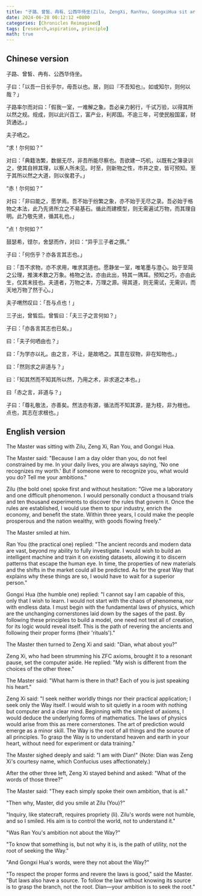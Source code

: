 ```yaml
---
title: "子路、曾皙、冉有、公西华侍坐(Zilu, ZengXi, RanYou, GongxiHua sit around)"
date: 2024-06-28 00:12:12 +0800
categories: [Chronicles Reimagined]
tags: [research,aspiration, principle]
math: true
---
```


## Chinese version

子路、曾皙、冉有、公西华侍坐。

子曰：「以吾一日长乎尔，毋吾以也。居，则曰『不吾知也』。如或知尔，则何以哉？」

子路率尔而对曰：「假我一室，一难解之象。吾必亲力躬行，千试万验，以得其所以然之规。规成，则以此兴百工，富产业，利邦国。不逾三年，可使民殷国富，财货通达。」

夫子哂之。

“求！尔何如？”

对曰：「典籍浩繁，数据无尽，非吾所能尽察也。吾欲建一巧机，以既有之簿录训之，使其自辨其理，以察人所未见。时至，则新物之性，市井之变，皆可预知。至于其所以然之大道，则以俟君子。」

“赤！尔何如？”

对曰：「非曰能之，愿学焉。吾不始于纷繁之象，亦不始于无尽之录。吾必始于格物之本法，此乃先贤所立之不易基石。循此而建模型，则无需遍试万物，而其理自明。此乃敬先贤，循其礼也。」

“点！尔何如？”

鼓瑟希，铿尔，舍瑟而作，对曰：“异乎三子者之撰。”

子曰：「何伤乎？亦各言其志也。」

曰：「吾不求物，亦不求用，唯求其道也。愿静坐一室，唯笔墨与澄心。始于至简之公理，推演术数之万象。格物之法，亦由此出，特其一隅耳。预知之巧，亦由此生，仅其末技也。夫道者，万物之本，万理之源。得其道，则无需试，无需训，而天地万物了然于心。」

夫子喟然叹曰：「吾与点也！」

三子出，曾皙后。曾皙曰：「夫三子之言何如？」

子曰：「亦各言其志也已矣。」

曰：「夫子何哂由也？」

曰：「为学亦以礼。由之言，不让，是故哂之。其意在驭物，非在知物也。」

曰：「然则求之非道与？」

曰：「知其然而不知其所以然，乃用之术，非求道之本也。」

曰「赤之言，非道与？」

子曰：「尊礼敬法，亦善矣。然法亦有源，循法而不知其源，是为枝，非为根也。点也，其志在求根也。」

## English version

The Master was sitting with Zilu, Zeng Xi, Ran You, and Gongxi Hua.

The Master said: "Because I am a day older than you, do not feel constrained by me. In your daily lives, you are always saying, 'No one recognizes my worth.' But if someone were to recognize you, what would you do? Tell me your ambitions."

Zilu (the bold one) spoke first and without hesitation: "Give me a laboratory and one difficult phenomenon. I would personally conduct a thousand trials and ten thousand experiments to discover the rules that govern it. Once the rules are established, I would use them to spur industry, enrich the economy, and benefit the state. Within three years, I could make the people prosperous and the nation wealthy, with goods flowing freely."

The Master smiled at him.

Ran You (the practical one) replied: "The ancient records and modern data are vast, beyond my ability to fully investigate. I would wish to build an intelligent machine and train it on existing datasets, allowing it to discern patterns that escape the human eye. In time, the properties of new materials and the shifts in the market could all be predicted. As for the great Way that explains why these things are so, I would have to wait for a superior person."

Gongxi Hua (the humble one) replied: "I cannot say I am capable of this, only that I wish to learn. I would not start with the chaos of phenomena, nor with endless data. I must begin with the fundamental laws of physics, which are the unchanging cornerstones laid down by the sages of the past. By following these principles to build a model, one need not test all of creation, for its logic would reveal itself. This is the path of revering the ancients and following their proper forms (their 'rituals')."

The Master then turned to Zeng Xi and said: "Dian, what about you?"

Zeng Xi, who had been strumming his ZFC axioms, brought it to a resonant pause, set the computer aside. He replied: "My wish is different from the choices of the other three."

The Master said: "What harm is there in that? Each of you is just speaking his heart."

Zeng Xi said: "I seek neither worldly things nor their practical application; I seek only the Way itself. I would wish to sit quietly in a room with nothing but computer and a clear mind. Beginning with the simplest of axioms, I would deduce the underlying forms of mathematics. The laws of physics would arise from this as mere cornerstones. The art of prediction would emerge as a minor skill. The Way is the root of all things and the source of all principles. To grasp the Way is to understand heaven and earth in your heart, without need for experiment or data training."

The Master sighed deeply and said: "I am with Dian!"
(Note: Dian was Zeng Xi's courtesy name, which Confucius uses affectionately.)

After the other three left, Zeng Xi stayed behind and asked: "What of the words of those three?"

The Master said: "They each simply spoke their own ambition, that is all."

"Then why, Master, did you smile at Zilu (You)?"

"Inquiry, like statecraft, requires propriety (li). Zilu's words were not humble, and so I smiled. His aim is to control the world, not to understand it."

"Was Ran You's ambition not about the Way?"

"To know that something is, but not why it is, is the path of utility, not the root of seeking the Way."

"And Gongxi Hua's words, were they not about the Way?"

"To respect the proper forms and revere the laws is good," said the Master. "But laws also have a source. To follow the law without knowing its source is to grasp the branch, not the root. Dian—your ambition is to seek the root."